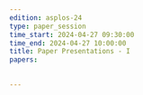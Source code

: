 ```yaml
---
edition: asplos-24
type: paper_session
time_start: 2024-04-27 09:30:00
time_end: 2024-04-27 10:00:00
title: Paper Presentations - I
papers: 

           
---
```

  

 
